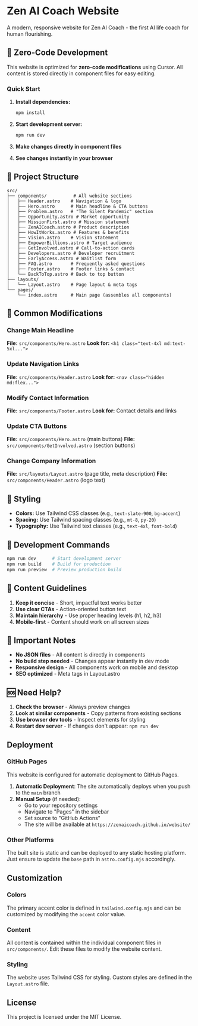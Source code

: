 # Zen AI Coach Website

A modern, responsive website for Zen AI Coach - the first AI life coach for human flourishing.

## 🚀 Zero-Code Development

This website is optimized for **zero-code modifications** using Cursor. All content is stored directly in component files for easy editing.

### Quick Start

1. **Install dependencies:**
   ```bash
   npm install
   ```

2. **Start development server:**
   ```bash
   npm run dev
   ```

3. **Make changes directly in component files**
4. **See changes instantly in your browser**

## 📁 Project Structure

```
src/
├── components/          # All website sections
│   ├── Header.astro    # Navigation & logo
│   ├── Hero.astro      # Main headline & CTA buttons
│   ├── Problem.astro   # "The Silent Pandemic" section
│   ├── Opportunity.astro # Market opportunity
│   ├── MissionFirst.astro # Mission statement
│   ├── ZenAICoach.astro # Product description
│   ├── HowItWorks.astro # Features & benefits
│   ├── Vision.astro    # Vision statement
│   ├── EmpowerBillions.astro # Target audience
│   ├── GetInvolved.astro # Call-to-action cards
│   ├── Developers.astro # Developer recruitment
│   ├── EarlyAccess.astro # Waitlist form
│   ├── FAQ.astro       # Frequently asked questions
│   ├── Footer.astro    # Footer links & contact
│   └── BackToTop.astro # Back to top button
├── layouts/
│   └── Layout.astro    # Page layout & meta tags
└── pages/
    └── index.astro     # Main page (assembles all components)
```

## 🎯 Common Modifications

### Change Main Headline
**File:** `src/components/Hero.astro`
**Look for:** `<h1 class="text-4xl md:text-5xl...">`

### Update Navigation Links
**File:** `src/components/Header.astro`
**Look for:** `<nav class="hidden md:flex...">`

### Modify Contact Information
**File:** `src/components/Footer.astro`
**Look for:** Contact details and links

### Update CTA Buttons
**File:** `src/components/Hero.astro` (main buttons)
**File:** `src/components/GetInvolved.astro` (section buttons)

### Change Company Information
**File:** `src/layouts/Layout.astro` (page title, meta description)
**File:** `src/components/Header.astro` (logo text)

## 🎨 Styling

- **Colors:** Use Tailwind CSS classes (e.g., `text-slate-900`, `bg-accent`)
- **Spacing:** Use Tailwind spacing classes (e.g., `mt-8`, `py-20`)
- **Typography:** Use Tailwind text classes (e.g., `text-4xl`, `font-bold`)

## 🔧 Development Commands

```bash
npm run dev      # Start development server
npm run build    # Build for production
npm run preview  # Preview production build
```

## 📝 Content Guidelines

1. **Keep it concise** - Short, impactful text works better
2. **Use clear CTAs** - Action-oriented button text
3. **Maintain hierarchy** - Use proper heading levels (h1, h2, h3)
4. **Mobile-first** - Content should work on all screen sizes

## 🚨 Important Notes

- **No JSON files** - All content is directly in components
- **No build step needed** - Changes appear instantly in dev mode
- **Responsive design** - All components work on mobile and desktop
- **SEO optimized** - Meta tags in Layout.astro

## 🆘 Need Help?

1. **Check the browser** - Always preview changes
2. **Look at similar components** - Copy patterns from existing sections
3. **Use browser dev tools** - Inspect elements for styling
4. **Restart dev server** - If changes don't appear: `npm run dev`

## Deployment

### GitHub Pages

This website is configured for automatic deployment to GitHub Pages.

1. **Automatic Deployment**: The site automatically deploys when you push to the `main` branch
2. **Manual Setup** (if needed):
   - Go to your repository settings
   - Navigate to "Pages" in the sidebar
   - Set source to "GitHub Actions"
   - The site will be available at `https://zenaicoach.github.io/website/`

### Other Platforms

The built site is static and can be deployed to any static hosting platform. Just ensure to update the `base` path in `astro.config.mjs` accordingly.

## Customization

### Colors

The primary accent color is defined in `tailwind.config.mjs` and can be customized by modifying the `accent` color value.

### Content

All content is contained within the individual component files in `src/components/`. Edit these files to modify the website content.

### Styling

The website uses Tailwind CSS for styling. Custom styles are defined in the `Layout.astro` file.

## License

This project is licensed under the MIT License.
